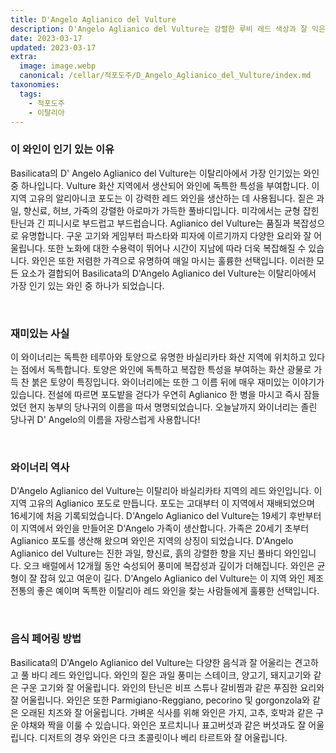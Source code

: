 ```yaml
---
title: D'Angelo Aglianico del Vulture
description: D'Angelo Aglianico del Vulture는 강렬한 루비 레드 색상과 잘 익은 붉은 과일, 향신료 및 허브 부케가 있는 독특하고 흥미진진한 와인입니다. 풀바디한 미각은 대담한 타닌과 길고 복합적인 여운을 특징으로 합니다. 이 와인은 바실리카타 지역에 자생하는 품종인 알리아니코 포도로 만들어지며 수세기 동안 사용되어 온 전통적인 와인 양조 방식으로 생산된다는 점에서 독특합니다. 이 뛰어난 와인 한 잔을 즐기고 고유한 풍미 프로파일을 탐색하십시오.
date: 2023-03-17
updated: 2023-03-17
extra:
  image: image.webp
  canonical: /cellar/적포도주/D_Angelo_Aglianico_del_Vulture/index.md
taxonomies:
  tags: 
    - 적포도주
    - 이탈리아
---
```


### 이 와인이 인기 있는 이유

Basilicata의 D' Angelo Aglianico del Vulture는 이탈리아에서 가장 인기있는 와인 중 하나입니다. Vulture 화산 지역에서 생산되어 와인에 독특한 특성을 부여합니다. 이 지역 고유의 알리아니코 포도는 이 강력한 레드 와인을 생산하는 데 사용됩니다. 짙은 과일, 향신료, 허브, 가죽의 강렬한 아로마가 가득한 풀바디입니다. 미각에서는 균형 잡힌 탄닌과 긴 피니시로 부드럽고 부드럽습니다. Aglianico del Vulture는 품질과 복잡성으로 유명합니다. 구운 고기와 게임부터 파스타와 피자에 이르기까지 다양한 요리와 잘 어울립니다. 또한 노화에 대한 수용력이 뛰어나 시간이 지남에 따라 더욱 복잡해질 수 있습니다. 와인은 또한 저렴한 가격으로 유명하여 매일 마시는 훌륭한 선택입니다. 이러한 모든 요소가 결합되어 Basilicata의 D'Angelo Aglianico del Vulture는 이탈리아에서 가장 인기 있는 와인 중 하나가 되었습니다.

&nbsp;  

### 재미있는 사실

이 와이너리는 독특한 테루아와 토양으로 유명한 바실리카타 화산 지역에 위치하고 있다는 점에서 독특합니다. 토양은 와인에 독특하고 복잡한 특성을 부여하는 화산 광물로 가득 찬 붉은 토양이 특징입니다. 와이너리에는 또한 그 이름 뒤에 매우 재미있는 이야기가 있습니다. 전설에 따르면 포도밭을 걷다가 우연히 Aglianico 한 병을 마시고 즉시 잠들었던 현지 농부의 당나귀의 이름을 따서 명명되었습니다. 오늘날까지 와이너리는 졸린 당나귀 D' Angelo의 이름을 자랑스럽게 사용합니다!

&nbsp;  

### 와이너리 역사

D'Angelo Aglianico del Vulture는 이탈리아 바실리카타 지역의 레드 와인입니다. 이 지역 고유의 Aglianico 포도로 만듭니다. 포도는 고대부터 이 지역에서 재배되었으며 16세기에 처음 기록되었습니다. D'Angelo Aglianico del Vulture는 19세기 후반부터 이 지역에서 와인을 만들어온 D'Angelo 가족이 생산합니다. 가족은 20세기 초부터 Aglianico 포도를 생산해 왔으며 와인은 지역의 상징이 되었습니다. D'Angelo Aglianico del Vulture는 진한 과일, 향신료, 흙의 강렬한 향을 지닌 풀바디 와인입니다. 오크 배럴에서 12개월 동안 숙성되어 풍미에 복잡성과 깊이가 더해집니다. 와인은 균형이 잘 잡혀 있고 여운이 길다. D'Angelo Aglianico del Vulture는 이 지역 와인 제조 전통의 좋은 예이며 독특한 이탈리아 레드 와인을 찾는 사람들에게 훌륭한 선택입니다.

&nbsp;  

### 음식 페어링 방법

Basilicata의 D'Angelo Aglianico del Vulture는 다양한 음식과 잘 어울리는 견고하고 풀 바디 레드 와인입니다. 와인의 짙은 과일 풍미는 스테이크, 양고기, 돼지고기와 같은 구운 고기와 잘 어울립니다. 와인의 탄닌은 비프 스튜나 갈비찜과 같은 푸짐한 요리와 잘 어울립니다. 와인은 또한 Parmigiano-Reggiano, pecorino 및 gorgonzola와 같은 오래된 치즈와 잘 어울립니다. 가벼운 식사를 위해 와인은 가지, 고추, 호박과 같은 구운 야채와 짝을 이룰 수 있습니다. 와인은 포르치니나 표고버섯과 같은 버섯과도 잘 어울립니다. 디저트의 경우 와인은 다크 초콜릿이나 베리 타르트와 잘 어울립니다.

&nbsp;  
